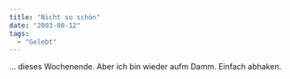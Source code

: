 ```yaml
---
title: "Nicht so schön"
date: "2003-08-12"
tags:
  - "Gelebt"
---
```


… dieses Wochenende. Aber ich bin wieder aufm Damm. Einfach abhaken.
